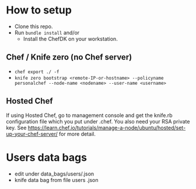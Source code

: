 # How to setup

- Clone this repo.
- Run `bundle install` and/or
  - Install the ChefDK on your workstation.

## Chef / Knife zero (no Chef server)

- `chef export ./ -f`
- `knife zero bootstrap <remote-IP-or-hostname> --policyname personalchef
  --node-name <nodename> --user-name <username>`

## Hosted Chef

If using Hosted Chef, go to management console and get the knife.rb
configuration file which you put under .chef. You also need your
RSA private key. See
https://learn.chef.io/tutorials/manage-a-node/ubuntu/hosted/set-up-your-chef-server/
for more detail.

# Users data bags

- edit under data_bags/users/<username>.json
- knife data bag from file users <username>.json
